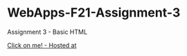 # WebApps-F21-Assignment-3

Assignment 3 - Basic HTML

 <a
      href="https://github.com/44-563-WebApps-F21/webapps-f21-assignment-3-DasariSwapna/blob/main/index.html"
      title="“directing
      to
      hosted page"
      >Click on me! - Hosted at
    </a>